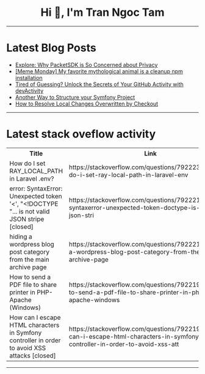<h1 align="center">Hi 👋, I'm Tran Ngoc Tam</h1>

---

# Latest Blog Posts 
<!-- BLOG-POST-LIST:START -->
- [Explore: Why PacketSDK is So Concerned about Privacy](https://dev.to/packetsdk/explore-why-packetsdk-is-so-concerned-about-privacy-14a4)
- [[Meme Monday] My favorite mythological animal is a cleanup npm installation](https://dev.to/manuartero/my-favorite-mythological-animal-is-a-cleanup-npm-installation-3g03)
- [Tired of Guessing? Unlock the Secrets of Your GitHub Activity with devActivity](https://dev.to/devactivity-app/tired-of-guessing-unlock-the-secrets-of-your-github-activity-with-devactivity-4lee)
- [Another Way to Structure your Symfony Project](https://dev.to/etienneleba/another-way-to-structure-your-symfony-project-llo)
- [How to Resolve Local Changes Overwritten by Checkout](https://dev.to/labex/how-to-resolve-local-changes-overwritten-by-checkout-26p2)
<!-- BLOG-POST-LIST:END -->

---

# Latest stack oveflow activity
<table>
  <tr><th>Title</th><th>Link</th></tr>
  <!-- STACKOVERFLOW:START --><tr><td>How do I set RAY_LOCAL_PATH in Laravel .env?</td><td>https://stackoverflow.com/questions/79222333/how-do-i-set-ray-local-path-in-laravel-env</td></tr><tr><td>error: SyntaxError: Unexpected token &#39;&lt;&#39;, &quot;&lt;!DOCTYPE &quot;... is not valid JSON stripe [closed]</td><td>https://stackoverflow.com/questions/79222172/error-syntaxerror-unexpected-token-doctype-is-not-valid-json-stri</td></tr><tr><td>hiding a wordpress blog post category from the main archive page</td><td>https://stackoverflow.com/questions/79222167/hiding-a-wordpress-blog-post-category-from-the-main-archive-page</td></tr><tr><td>How to send a PDF file to share printer in PHP-Apache &lpar;Windows&rpar;</td><td>https://stackoverflow.com/questions/79221975/how-to-send-a-pdf-file-to-share-printer-in-php-apache-windows</td></tr><tr><td>How can I escape HTML characters in Symfony controller in order to avoid XSS attacks [closed]</td><td>https://stackoverflow.com/questions/79221920/how-can-i-escape-html-characters-in-symfony-controller-in-order-to-avoid-xss-att</td></tr><!-- STACKOVERFLOW:END -->
</table>

---


